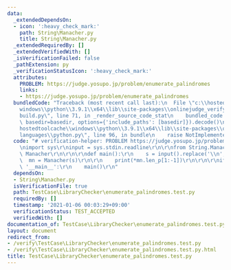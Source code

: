 ```yaml
---
data:
  _extendedDependsOn:
  - icon: ':heavy_check_mark:'
    path: String\Manacher.py
    title: String\Manacher.py
  _extendedRequiredBy: []
  _extendedVerifiedWith: []
  _isVerificationFailed: false
  _pathExtension: py
  _verificationStatusIcon: ':heavy_check_mark:'
  attributes:
    PROBLEM: https://judge.yosupo.jp/problem/enumerate_palindromes
    links:
    - https://judge.yosupo.jp/problem/enumerate_palindromes
  bundledCode: "Traceback (most recent call last):\n  File \"c:\\hostedtoolcache\\\
    windows\\python\\3.9.1\\x64\\lib\\site-packages\\onlinejudge_verify\\documentation\\\
    build.py\", line 71, in _render_source_code_stat\n    bundled_code = language.bundle(stat.path,\
    \ basedir=basedir, options={'include_paths': [basedir]}).decode()\n  File \"c:\\\
    hostedtoolcache\\windows\\python\\3.9.1\\x64\\lib\\site-packages\\onlinejudge_verify\\\
    languages\\python.py\", line 96, in bundle\n    raise NotImplementedError\nNotImplementedError\n"
  code: "# verification-helper: PROBLEM https://judge.yosupo.jp/problem/enumerate_palindromes\r\
    \nimport sys\r\ninput = sys.stdin.readline\r\n\r\nfrom String.Manacher import\
    \ Manacher\r\n\r\n\r\ndef main():\r\n    s = input().replace('\\n', '')\r\n  \
    \  mn = Manacher(s)\r\n\r\n    print(*mn.len_p[1:-1])\r\n\r\n\r\nif __name__ ==\
    \ '__main__':\r\n    main()\r\n"
  dependsOn:
  - String\Manacher.py
  isVerificationFile: true
  path: TestCase\LibraryChecker\enumerate_palindromes.test.py
  requiredBy: []
  timestamp: '2021-01-06 00:03:29+09:00'
  verificationStatus: TEST_ACCEPTED
  verifiedWith: []
documentation_of: TestCase\LibraryChecker\enumerate_palindromes.test.py
layout: document
redirect_from:
- /verify\TestCase\LibraryChecker\enumerate_palindromes.test.py
- /verify\TestCase\LibraryChecker\enumerate_palindromes.test.py.html
title: TestCase\LibraryChecker\enumerate_palindromes.test.py
---
```

